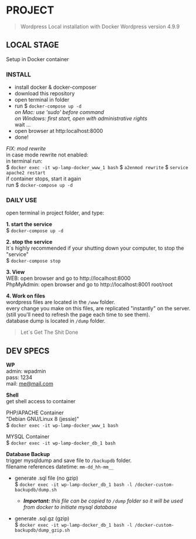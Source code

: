 # PROJECT
> Wordpress Local installation with Docker
> Wordpress version 4.9.9

## LOCAL STAGE
Setup in Docker container

### INSTALL  
- install docker & docker-composer
- download this repository
- open terminal in folder
- run $ `docker-compose up -d`  
  *on Mac: use 'sudo' before command*  
  *on Windows: first start, open with administrative rights*   
  wait ...
- open browser at http:localhost:8000
- done!

_FIX: mod rewrite_  
in case mode rewrite not enabled:  
in terminal run:  
$ `docker exec -it wp-lamp-docker_www_1 bash`
$ `a2enmod rewrite`
$ `service apache2 restart`  
if container stops, start it again  
run $ `docker-compose up -d`  

  


### DAILY USE
open terminal in project folder, and type:

**1. start the service**  
$ `docker-compose up -d`

**2. stop the service**  
It´s highly recommended if your shutting down your computer, to stop the "service"  
$ `docker-compose stop`

**3. View**  
WEB: open browser and go to http://localhost:8000  
PhpMyAdmin: open browser and go to http://localhost:8001 root/root

**4. Work on files**  
wordpress files are located in the ```/www``` folder.  
every change you make on this files, are replicated "instantly" on the server. (still you'll need to refresh the page each time to see them).   
database dump is located in ```/dump``` folder.

> Let´s Get The Shit Done

## DEV SPECS

**WP**  
admin: wpadmin  
pass: 1234  
mail: me@mail.com 

**Shell**  
get shell access to container  

PHP/APACHE Container    
"Debian GNU/Linux 8 (jessie)"  
$ `docker exec -it wp-lamp-docker_www_1 bash`

MYSQL Container  
$ `docker exec -it wp-lamp-docker_db_1 bash`

**Database Backup**  
trigger mysqldump and save file to `/backupdb` folder.  
filename references datetime:  `mm-dd_hh-mm__`    

- generate .sql file (no gzip)  
$ `docker exec -it wp-lamp-docker_db_1 bash -l /docker-custom-backupdb/dump.sh`

    - *__Important:__ this file can be copied to `/dump` folder so it will be used from docker to initiate mysql database*

- generate .sql.gz (gzip)  
$ `docker exec -it wp-lamp-docker_db_1 bash -l /docker-custom-backupdb/dump_gzip.sh`














